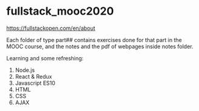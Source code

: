 # fullstack_mooc2020
https://fullstackopen.com/en/about

Each folder of type part## contains exercises done for that part in the MOOC course, and the notes and the pdf of webpages inside notes folder.

Learning and some refreshing:
1. Node.js
2. React & Redux
3. Javascript ES10
4. HTML
5. CSS
6. AJAX

